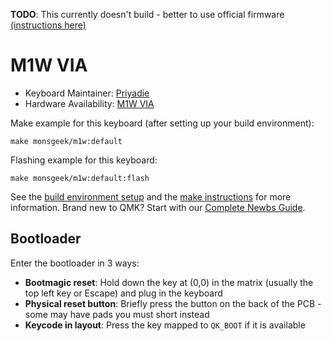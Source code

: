 **TODO**: This currently doesn't build - better to use official firmware [(instructions here)](./official//README.md)

# M1W VIA

* Keyboard Maintainer: [Priyadie](https://github.com/priyadie)
* Hardware Availability: [M1W VIA](https://www.monsgeek.com/product/m1w-via)

Make example for this keyboard (after setting up your build environment):

    make monsgeek/m1w:default

Flashing example for this keyboard:

    make monsgeek/m1w:default:flash

See the [build environment setup](https://docs.qmk.fm/#/getting_started_build_tools) and the [make instructions](https://docs.qmk.fm/#/getting_started_make_guide) for more information. Brand new to QMK? Start with our [Complete Newbs Guide](https://docs.qmk.fm/#/newbs).

## Bootloader

Enter the bootloader in 3 ways:

* **Bootmagic reset**: Hold down the key at (0,0) in the matrix (usually the top left key or Escape) and plug in the keyboard
* **Physical reset button**: Briefly press the button on the back of the PCB - some may have pads you must short instead
* **Keycode in layout**: Press the key mapped to `QK_BOOT` if it is available
